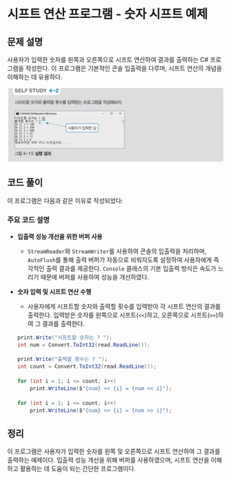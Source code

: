 # 시프트 연산 프로그램 - 숫자 시프트 예제

## 문제 설명

사용자가 입력한 숫자를 왼쪽과 오른쪽으로 시프트 연산하여 결과를 출력하는 C# 프로그램을 작성한다. 이 프로그램은 기본적인 콘솔 입출력을 다루며, 시프트 연산의 개념을 이해하는 데 유용하다.

![alt text](Images/image.png)

## 코드 풀이

이 프로그램은 다음과 같은 이유로 작성되었다:

### 주요 코드 설명

- **입출력 성능 개선을 위한 버퍼 사용**
  - `StreamReader`와 `StreamWriter`를 사용하여 콘솔의 입출력을 처리하며, `AutoFlush`를 통해 출력 버퍼가 자동으로 비워지도록 설정하여 사용자에게 즉각적인 출력 결과를 제공한다. `Console` 클래스의 기본 입출력 방식은 속도가 느리기 때문에 버퍼를 사용하여 성능을 개선하였다.

- **숫자 입력 및 시프트 연산 수행**
  - 사용자에게 시프트할 숫자와 출력할 횟수를 입력받아 각 시프트 연산의 결과를 출력한다. 입력받은 숫자를 왼쪽으로 시프트(`<<`)하고, 오른쪽으로 시프트(`>>`)하여 그 결과를 출력한다.

  ```csharp
  print.Write("시프트할 숫자는 ? ");
  int num = Convert.ToInt32(read.ReadLine());

  print.Write("출력할 횟수는 ? ");
  int count = Convert.ToInt32(read.ReadLine());

  for (int i = 1; i <= count; i++)
      print.WriteLine($"{num} << {i} = {num << i}");

  for (int i = 1; i <= count; i++)
      print.WriteLine($"{num} >> {i} = {num >> i}");
  ```

## 정리

이 프로그램은 사용자가 입력한 숫자를 왼쪽 및 오른쪽으로 시프트 연산하여 그 결과를 출력하는 예제이다. 입출력 성능 개선을 위해 버퍼를 사용하였으며, 시프트 연산을 이해하고 활용하는 데 도움이 되는 간단한 프로그램이다.